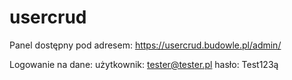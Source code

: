 # usercrud

Panel dostępny pod adresem: https://usercrud.budowle.pl/admin/

Logowanie na dane:
  użytkownik: tester@tester.pl
  hasło: Test123ą
